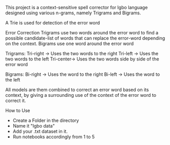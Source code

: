 This project is a context-sensitive spell corrector for Igbo language designed using various n-grams, namely Trigrams and Bigrams.

A Trie is used for detection of the error word

Error Correction Trigrams use two words around the error word to find a possible candidate-list of words that can replace the error-word depending on the context. Bigrams use one word around the error word

Trigrams: Tri-right -> Uses the two words to the right Tri-left -> Uses the two words to the left Tri-center-> Uses the two words side by side of the error word

Bigrams: Bi-right -> Uses the word to the right Bi-left -> Uses the word to the left

All models are them combined to correct an error word based on its context, by giving a surrounding use of the context of the error word to correct it.



How to Use
- Create a Folder in the directory
- Name it "Igbo data"
- Add your .txt dataset in it.
- Run notebooks accordingly from 1 to 5
